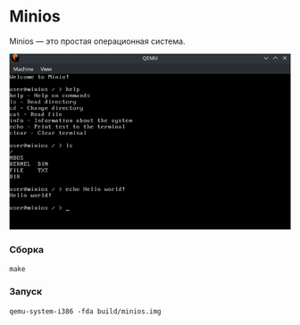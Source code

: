 # Minios
Minios — это простая операционная система.

![Minios](https://github.com/Explorer-art/minios/blob/main/images/minios.png)

### Сборка
```
make
```

### Запуск
```
qemu-system-i386 -fda build/minios.img
```